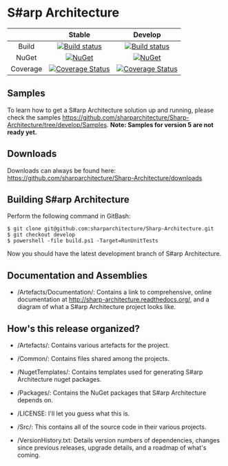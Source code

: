 # S#arp Architecture


| | Stable | Develop |
|:--:|:--:|:--:|
| Build | [![Build status](https://ci.appveyor.com/api/projects/status/q90e3hg7g3wgf79p/branch/master?svg=true)](https://ci.appveyor.com/project/sharparchitecture/sharp-architecture/branch/master) | [![Build status](https://ci.appveyor.com/api/projects/status/q90e3hg7g3wgf79p?svg=true)](https://ci.appveyor.com/project/sharparchitecture/sharp-architecture) |
| NuGet | [![NuGet](https://img.shields.io/nuget/v/SharpArch.Domain.svg)](https://www.nuget.org/packages?q=SharpArch)|[![NuGet](https://img.shields.io/nuget/vpre/SharpArch.Domain.svg)](https://www.nuget.org/packages?q=SharpArch) |
| Coverage | [![Coverage Status](https://coveralls.io/repos/github/sharparchitecture/Sharp-Architecture/badge.svg?branch=master)](https://coveralls.io/github/sharparchitecture/Sharp-Architecture?branch=master) | [![Coverage Status](https://coveralls.io/repos/github/sharparchitecture/Sharp-Architecture/badge.svg?branch=develop)](https://coveralls.io/github/sharparchitecture/Sharp-Architecture?branch=develop) |


## Samples


To learn how to get a S#arp Architecture solution up and running, please check the samples https://github.com/sharparchitecture/Sharp-Architecture/tree/develop/Samples.
**Note: Samples for version 5 are not ready yet.**


## Downloads


Downloads can always be found here: https://github.com/sharparchitecture/Sharp-Architecture/downloads


## Building S#arp Architecture


Perform the following command in GitBash:
```Shell
$ git clone git@github.com:sharparchitecture/Sharp-Architecture.git
$ git checkout develop
$ powershell -file build.ps1 -Target=RunUnitTests
```
Now you should have the latest development branch of S#arp Architecture.


## Documentation and Assemblies


* /Artefacts/Documentation/:  Contains a link to comprehensive, online documentation at http://sharp-architecture.readthedocs.org/, and a diagram of what a S#arp Architecture project looks like.


## How's this release organized?


* /Artefacts/:  Contains various artefacts for the project.

* /Common/: Contains files shared among the projects.

* /NugetTemplates/: Contains templates used for generating S#arp Architecture nuget packages.

* /Packages/: Contains the NuGet packages that S#arp Architecture depends on.

* /LICENSE:  I'll let you guess what this is.

* /Src/: This contains all of the source code in their various projects.

* /VersionHistory.txt:  Details version numbers of dependencies, changes since previous releases, upgrade details, and a roadmap of what's coming.
